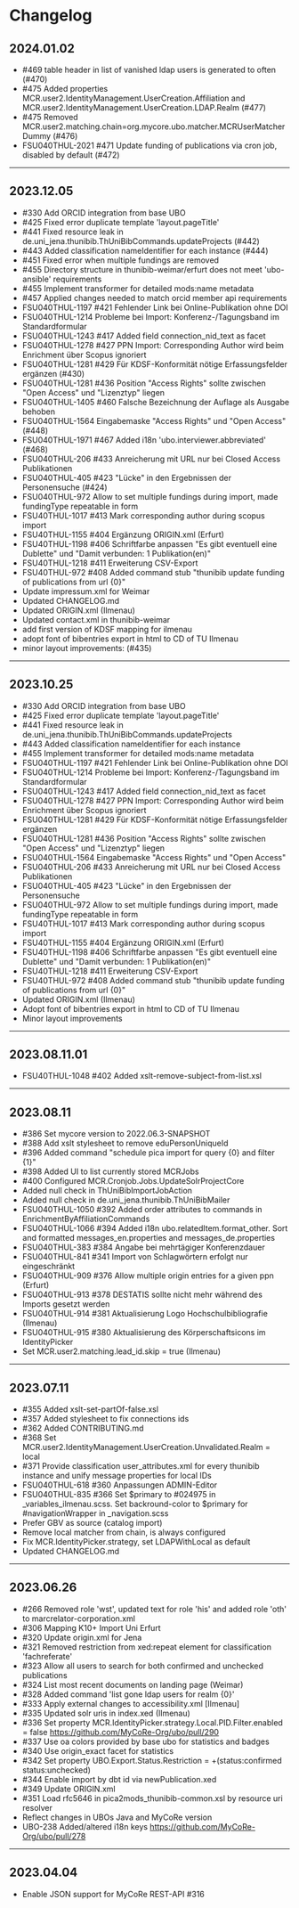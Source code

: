 # Changelog

## 2024.01.02

- #469 table header in list of vanished ldap users is generated to often (#470)
- #475 Added properties MCR.user2.IdentityManagement.UserCreation.Affiliation and MCR.user2.IdentityManagement.UserCreation.LDAP.Realm (#477)
- #475 Removed MCR.user2.matching.chain=org.mycore.ubo.matcher.MCRUserMatcherDummy (#476)
- FSU040THUL-2021 #471 Update funding of publications via cron job, disabled by default (#472)
---

## 2023.12.05

- #330 Add ORCID integration from base UBO
- #425 Fixed error duplicate template 'layout.pageTitle'
- #441 Fixed resource leak in de.uni_jena.thunibib.ThUniBibCommands.updateProjects (#442)
- #443 Added classification nameIdentifier for each instance (#444)
- #451 Fixed error when multiple fundings are removed
- #455 Directory structure in thunibib-weimar/erfurt does not meet 'ubo-ansible' requirements
- #455 Implement transformer for detailed mods:name metadata
- #457 Applied changes needed to match orcid member api requirements
- FSU040THUL-1197 #421 Fehlender Link bei Online-Publikation ohne DOI
- FSU040THUL-1214 Probleme bei Import: Konferenz-/Tagungsband im Standardformular
- FSU040THUL-1243 #417 Added field connection_nid_text as facet
- FSU040THUL-1278 #427 PPN Import: Corresponding Author wird beim Enrichment über Scopus ignoriert
- FSU040THUL-1281 #429 Für KDSF-Konformität nötige Erfassungsfelder ergänzen (#430)
- FSU040THUL-1281 #436 Position "Access Rights" sollte zwischen "Open Access" und "Lizenztyp" liegen
- FSU040THUL-1405 #460 Falsche Bezeichnung der Auflage als Ausgabe behoben
- FSU040THUL-1564  Eingabemaske "Access Rights" und "Open Access" (#448)
- FSU040THUL-1971 #467 Added i18n 'ubo.interviewer.abbreviated' (#468)
- FSU040THUL-206 #433 Anreicherung mit URL nur bei Closed Access Publikationen
- FSU040THUL-405 #423 "Lücke" in den Ergebnissen der Personensuche (#424)
- FSU040THUL-972 Allow to set multiple fundings during import, made fundingType repeatable in form
- FSU40THUL-1017 #413 Mark corresponding author during scopus import
- FSU40THUL-1155 #404 Ergänzung ORIGIN.xml (Erfurt)
- FSU40THUL-1198 #406 Schriftfarbe anpassen "Es gibt eventuell eine Dublette" und "Damit verbunden: 1 Publikation(en)"
- FSU40THUL-1218 #411 Erweiterung CSV-Export
- FSU40THUL-972 #408 Added command stub "thunibib update funding of publications from url {0}"
- Update impressum.xml for Weimar
- Updated CHANGELOG.md
- Updated ORIGIN.xml (Ilmenau)
- Updated contact.xml in thunibib-weimar
- add first version of KDSF mapping for ilmenau
- adopt font of bibentries export in html to CD of TU Ilmenau
- minor layout improvements: (#435)
---

## 2023.10.25

- #330 Add ORCID integration from base UBO
- #425 Fixed error duplicate template 'layout.pageTitle'
- #441 Fixed resource leak in de.uni_jena.thunibib.ThUniBibCommands.updateProjects
- #443 Added classification nameIdentifier for each instance
- #455 Implement transformer for detailed mods:name metadata
- FSU040THUL-1197 #421 Fehlender Link bei Online-Publikation ohne DOI
- FSU040THUL-1214 Probleme bei Import: Konferenz-/Tagungsband im Standardformular
- FSU040THUL-1243 #417 Added field connection_nid_text as facet
- FSU040THUL-1278 #427 PPN Import: Corresponding Author wird beim Enrichment über Scopus ignoriert
- FSU040THUL-1281 #429 Für KDSF-Konformität nötige Erfassungsfelder ergänzen
- FSU040THUL-1281 #436 Position "Access Rights" sollte zwischen "Open Access" und "Lizenztyp" liegen
- FSU040THUL-1564  Eingabemaske "Access Rights" und "Open Access"
- FSU040THUL-206 #433 Anreicherung mit URL nur bei Closed Access Publikationen
- FSU040THUL-405 #423 "Lücke" in den Ergebnissen der Personensuche
- FSU040THUL-972 Allow to set multiple fundings during import, made fundingType repeatable in form
- FSU40THUL-1017 #413 Mark corresponding author during scopus import
- FSU40THUL-1155 #404 Ergänzung ORIGIN.xml (Erfurt)
- FSU40THUL-1198 #406 Schriftfarbe anpassen "Es gibt eventuell eine Dublette" und "Damit verbunden: 1 Publikation(en)"
- FSU40THUL-1218 #411 Erweiterung CSV-Export
- FSU40THUL-972 #408 Added command stub "thunibib update funding of publications from url {0}"
- Updated ORIGIN.xml (Ilmenau)
- Adopt font of bibentries export in html to CD of TU Ilmenau
- Minor layout improvements
---

## 2023.08.11.01

- FSU40THUL-1048 #402 Added xslt-remove-subject-from-list.xsl
---


## 2023.08.11

- #386 Set mycore version to 2022.06.3-SNAPSHOT
- #388 Add xslt stylesheet to remove eduPersonUniqueId
- #396 Added command "schedule pica import for query {0} and filter {1}"
- #398 Added UI to list currently stored MCRJobs
- #400 Configured MCR.Cronjob.Jobs.UpdateSolrProjectCore
- Added null check in ThUniBibImportJobAction
- Added null check in de.uni_jena.thunibib.ThUniBibMailer
- FSU040THUL-1050 #392 Added order attributes to commands in EnrichmentByAffiliationCommands
- FSU040THUL-1066 #394 Added i18n ubo.relatedItem.format_other. Sort and formatted messages_en.properties and messages_de.properties
- FSU040THUL-383 #384 Angabe bei mehrtägiger Konferenzdauer
- FSU040THUL-841 #341 Import von Schlagwörtern erfolgt nur eingeschränkt
- FSU040THUL-909 #376 Allow multiple origin entries for a given ppn (Erfurt)
- FSU040THUL-913 #378 DESTATIS sollte nicht mehr während des Imports gesetzt werden
- FSU040THUL-914 #381 Aktualisierung Logo Hochschulbibliografie (Ilmenau)
- FSU040THUL-915 #380 Aktualisierung des Körperschaftsicons im IdentityPicker
- Set MCR.user2.matching.lead_id.skip = true (Ilmenau)
---

## 2023.07.11

- #355 Added xslt-set-partOf-false.xsl
- #357 Added stylesheet to fix connections ids
- #362 Added CONTRIBUTING.md
- #368 Set MCR.user2.IdentityManagement.UserCreation.Unvalidated.Realm = local
- #371 Provide classification user_attributes.xml for every thunibib instance and unify message properties for local IDs
- FSU040THUL-618 #360 Anpassungen ADMIN-Editor
- FSU040THUL-835 #366 Set $primary to #024975 in _variables_ilmenau.scss. Set backround-color to $primary for #navigationWrapper in _navigation.scss
- Prefer GBV as source (catalog import)
- Remove local matcher from chain, is always configured
- Fix MCR.IdentityPicker.strategy, set LDAPWithLocal as default
- Updated CHANGELOG.md
---

## 2023.06.26

- #266 Removed role 'wst', updated text for role 'his' and added role 'oth' to marcrelator-corporation.xml
- #306 Mapping K10+ Import Uni Erfurt
- #320 Update origin.xml for Jena
- #321 Removed restriction from xed:repeat element for classification 'fachreferate'
- #323 Allow all users to search for both confirmed and unchecked publications
- #324 List most recent documents on landing page (Weimar)
- #328 Added command 'list gone ldap users for realm {0}'
- #333 Apply external changes to accessibility.xml [Ilmenau]
- #335 Updated solr uris in index.xed (Ilmenau)
- #336 Set property MCR.IdentityPicker.strategy.Local.PID.Filter.enabled = false https://github.com/MyCoRe-Org/ubo/pull/290
- #337 Use oa colors provided by base ubo for statistics and badges
- #340 Use origin_exact facet for statistics
- #342 Set property UBO.Export.Status.Restriction = +(status:confirmed status:unchecked)
- #344 Enable import by dbt id via newPublication.xed
- #349 Update ORIGIN.xml
- #351 Load rfc5646 in pica2mods_thunibib-common.xsl by resource uri resolver
- Reflect changes in UBOs Java and MyCoRe version
- UBO-238 Added/altered i18n keys https://github.com/MyCoRe-Org/ubo/pull/278
---

## 2023.04.04

- Enable JSON support for MyCoRe REST-API #316
